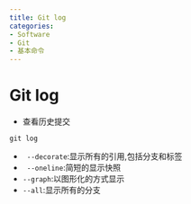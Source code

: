 ```yaml
---
title: Git log
categories:
- Software
- Git
- 基本命令
---
```

# Git log

- 查看历史提交

 ```shell
 git log
 ```

- ` --decorate`:显示所有的引用,包括分支和标签
- ` --oneline`:简短的显示快照
- `--graph`:以图形化的方式显示
- `--all`:显示所有的分支